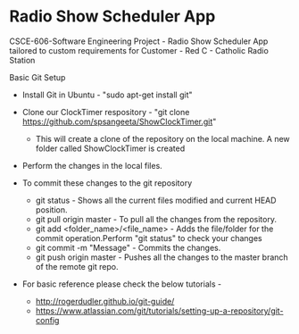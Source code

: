 Radio Show Scheduler App
==============

CSCE-606-Software Engineering Project - Radio Show Scheduler App tailored to custom requirements for Customer - Red C - Catholic Radio Station

Basic Git Setup

* Install Git in Ubuntu - "sudo apt-get install git"
* Clone our ClockTimer respository - "git clone https://github.com/spsangeeta/ShowClockTimer.git"
  * This will create a clone of the repository on the local machine. A new folder called ShowClockTimer is created
* Perform the changes in the local files.
* To commit these changes to the git repository
  * git status - Shows all the current files modified and current HEAD position.
  * git pull origin master - To pull all the changes from the repository.
  * git add <folder_name>/<file_name> - Adds the file/folder for the commit operation.Perform "git status" to check your changes
  * git commit -m "Message" - Commits the changes.
  * git push origin master - Pushes all the changes to the master branch of the remote git repo.

* For basic reference please check the below tutorials - 
  * http://rogerdudler.github.io/git-guide/
  * https://www.atlassian.com/git/tutorials/setting-up-a-repository/git-config
